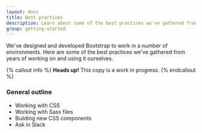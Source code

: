 ```yaml
---
layout: docs
title: Best practices
description: Learn about some of the best practices we've gathered from years of working on and using Bootstrap.
group: getting-started
---
```


We've designed and developed Bootstrap to work in a number of environments. Here are some of the best practices we've gathered from years of working on and using it ourselves.

{% callout info %}
**Heads up!** This copy is a work in progress.
{% endcallout %}

### General outline
- Working with CSS
- Working with Sass files
- Building new CSS components
- Ask in Slack
